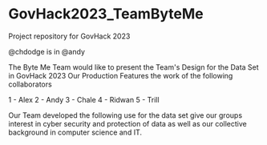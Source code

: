 # GovHack2023_TeamByteMe
Project repository for GovHack 2023

@chdodge is in
@andy

The Byte Me Team would like to present the Team's Design for the Data Set in GovHack 2023
Our Production Features the work of the following collaborators

1 - Alex
2 - Andy
3 - Chale
4 - Ridwan
5 - Trill

Our Team developed the following use for the data set give our groups interest in cyber security and protection of data as well as our collective background in computer science and IT.

